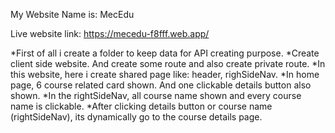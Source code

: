 My Website Name is: MecEdu

Live website link: https://mecedu-f8fff.web.app/

*First of all i create a folder to keep data for API creating purpose.
*Create client side website. And create some route and also create private route.
*In this website, here i create shared page like: header, righSideNav.
*In home page, 6 course related card shown.  And one clickable details button also shown.
*In the rightSideNav, all course name shown and every course name is clickable.
*After clicking details button or course name (rightSideNav), its dynamically go to the course details page.
